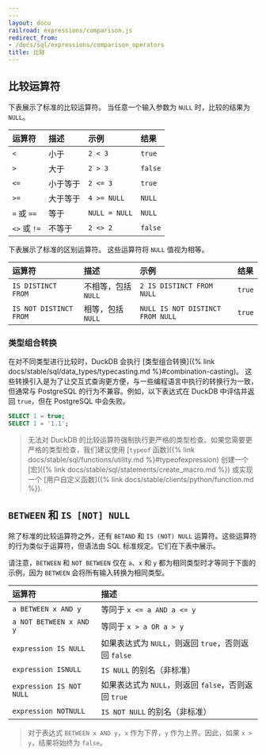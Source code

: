 ```yaml
---
---
layout: docu
railroad: expressions/comparison.js
redirect_from:
- /docs/sql/expressions/comparison_operators
title: 比较
---
```


## 比较运算符

<div id="rrdiagram2"></div>

下表展示了标准的比较运算符。
当任意一个输入参数为 `NULL` 时，比较的结果为 `NULL`。

| 运算符 | 描述 | 示例 | 结果 |
|:---|:---|:---|:---|
| `<` | 小于 | `2 < 3` | `true` |
| `>` | 大于 | `2 > 3` | `false` |
| `<=` | 小于等于 | `2 <= 3` | `true` |
| `>=` | 大于等于 | `4 >= NULL` | `NULL` |
| `=` 或 `==` | 等于 | `NULL = NULL` | `NULL` |
| `<>` 或 `!=` | 不等于 | `2 <> 2` | `false` |

下表展示了标准的区别运算符。
这些运算符将 `NULL` 值视为相等。

| 运算符 | 描述 | 示例 | 结果 |
|:---|:---|:---|:-|
| `IS DISTINCT FROM` | 不相等，包括 `NULL` | `2 IS DISTINCT FROM NULL` | `true` |
| `IS NOT DISTINCT FROM` | 相等，包括 `NULL` | `NULL IS NOT DISTINCT FROM NULL` | `true` |

### 类型组合转换

在对不同类型进行比较时，DuckDB 会执行 [类型组合转换]({% link docs/stable/sql/data_types/typecasting.md %}#combination-casting)。
这些转换引入是为了让交互式查询更方便，与一些编程语言中执行的转换行为一致，但通常与 PostgreSQL 的行为不兼容。例如，以下表达式在 DuckDB 中评估并返回 `true`，但在 PostgreSQL 中会失败。

```sql
SELECT 1 = true;
SELECT 1 = '1.1';
```

> 无法对 DuckDB 的比较运算符强制执行更严格的类型检查。如果您需要更严格的类型检查，我们建议使用 [`typeof` 函数]({% link docs/stable/sql/functions/utility.md %}#typeofexpression) 创建一个 [宏]({% link docs/stable/sql/statements/create_macro.md %}) 或实现一个 [用户自定义函数]({% link docs/stable/clients/python/function.md %}).

## `BETWEEN` 和 `IS [NOT] NULL`

<div id="rrdiagram1"></div>

除了标准的比较运算符之外，还有 `BETAND` 和 `IS (NOT) NULL` 运算符。这些运算符的行为类似于运算符，但语法由 SQL 标准规定。它们在下表中展示。

请注意，`BETWEEN` 和 `NOT BETWEEN` 仅在 `a`、`x` 和 `y` 都为相同类型时才等同于下面的示例，因为 `BETWEEN` 会将所有输入转换为相同类型。

| 运算符 | 描述 |
|:---|:---|
| `a BETWEEN x AND y` | 等同于 `x <= a AND a <= y` |
| `a NOT BETWEEN x AND y` | 等同于 `x > a OR a > y` |
| `expression IS NULL` | 如果表达式为 `NULL`，则返回 `true`，否则返回 `false` |
| `expression ISNULL` | `IS NULL` 的别名（非标准） |
| `expression IS NOT NULL` | 如果表达式为 `NULL`，则返回 `false`，否则返回 `true` |
| `expression NOTNULL` | `IS NOT NULL` 的别名（非标准） |

> 对于表达式 `BETWEEN x AND y`，`x` 作为下界，`y` 作为上界。因此，如果 `x > y`，结果将始终为 `false`。